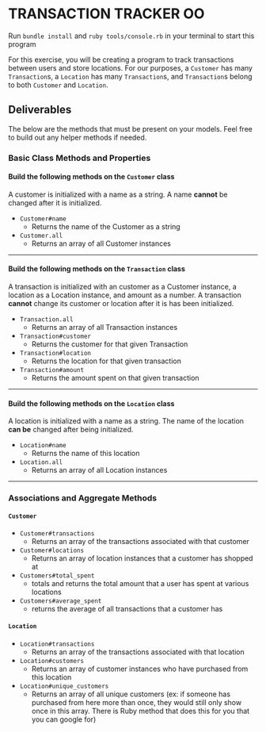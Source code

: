# TRANSACTION TRACKER OO

Run `bundle install` and `ruby tools/console.rb` in your terminal to start this program

For this exercise, you will be creating a program to track transactions between users and store locations. For our purposes, a `Customer` has many `Transaction`s, a `Location` has many `Transaction`s, and `Transaction`s belong to both `Customer` and `Location`.

## Deliverables

The below are the methods that must be present on your models. Feel free to build out any helper methods if needed.

### Basic Class Methods and Properties

#### Build the following methods on the `Customer` class

A customer is initialized with a name as a string. A name **cannot** be changed after it is initialized.

+ `Customer#name`
  + Returns the name of the Customer as a string
+ `Customer.all`
  + Returns an array of all Customer instances

---

#### Build the following methods on the `Transaction` class

A transaction is initialized with an customer as a Customer instance, a location as a Location instance, and amount as a number. A transaction **cannot** change its customer or location after it is has been initialized.

+ `Transaction.all`
  + Returns an array of all Transaction instances
+ `Transaction#customer`
  + Returns the customer for that given Transaction
+ `Transaction#location`
  + Returns the location for that given transaction
+ `Transaction#amount`
  + Returns the amount spent on that given transaction

---

#### Build the following methods on the `Location` class

A location is initialized with a name as a string. The name of the location **can be** changed after being initialized.

+ `Location#name`
  + Returns the name of this location
+ `Location.all`
  + Returns an array of all Location instances

---

### Associations and Aggregate Methods

#### `Customer`

+ `Customer#transactions`
  + Returns an array of the transactions associated with that customer
+ `Customer#locations`
  + Returns an array of location instances that a customer has shopped at
+ `Customers#total_spent`
  + totals and returns the total amount that a user has spent at various locations 
+ `Customers#average_spent`
  + returns the average of all transactions that a customer has

#### `Location`

+ `Location#transactions`
  + Returns an array of the transactions associated with that location
+ `Location#customers`
  + Returns an array of customer instances who have purchased from this location
+ `Location#unique_customers`
  + Returns an array of all unique customers (ex: if someone has purchased from here more than once, they would still only show once in this array. There is Ruby method that does this for you that you can google for)

